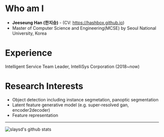 # Who am I
* **Jeeseung Han (한지승)** - (CV: https://hashbox.github.io)
* Master of Computer Science and Engineering(MCSE) by Seoul National University, Korea

# Experience
Intelligent Service Team Leader, IntelliSys Corporation (2018~now)

# Research Interests
- Object detection including instance segmetation, panoptic segmentation
- Latent feature generative model (e.g. super-resolved gan, encoder2decoder)
- Feature representation

---

![slaysd's github stats](https://github-readme-stats.vercel.app/api?username=slaysd&show_icons=true)
